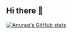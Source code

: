 ## Hi there 👋

[![Anurag's GitHub stats](https://github-readme-stats.vercel.app/api?username=Jouca)](https://github.com/anuraghazra/github-readme-stats)
